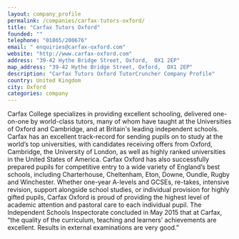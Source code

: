```yaml
---
layout: company_profile
permalink: /companies/carfax-tutors-oxford/
title: "Carfax Tutors Oxford"
founded: ""
telephone: "01865/200676"
email: " enquiries@carfax-oxford.com"
website: "http://www.carfax-oxford.com"
address: "39-42 Hythe Bridge Street, Oxford,  OX1 2EP"
map_address: "39-42 Hythe Bridge Street, Oxford,  OX1 2EP"
description: "Carfax Tutors Oxford TutorCruncher Company Profile"
country: United Kingdom
city: Oxford
categories: company
---
```

Carfax College specializes in providing excellent schooling, delivered one-on-one by world-class tutors, many of whom have taught at the Universities of Oxford and Cambridge, and at Britain's leading independent schools. Carfax has an excellent track-record for sending pupils on to study at the world’s top universities, with candidates receiving offers from Oxford, Cambridge, the University of London, as well as highly ranked universities in the United States of America. Carfax Oxford has also successfully prepared pupils for competitive entry to a wide variety of England’s best schools, including Charterhouse, Cheltenham, Eton, Downe, Oundle, Rugby and Winchester. Whether one-year A-levels and GCSEs, re-takes, intensive revision, support alongside school studies, or individual provision for highly gifted pupils, Carfax Oxford is proud of providing the highest level of academic attention and pastoral care to each individual pupil. The Independent Schools Inspectorate concluded in May 2015 that at Carfax, “the quality of the curriculum, teaching and learners’ achievements are excellent. Results in external examinations are very good.”